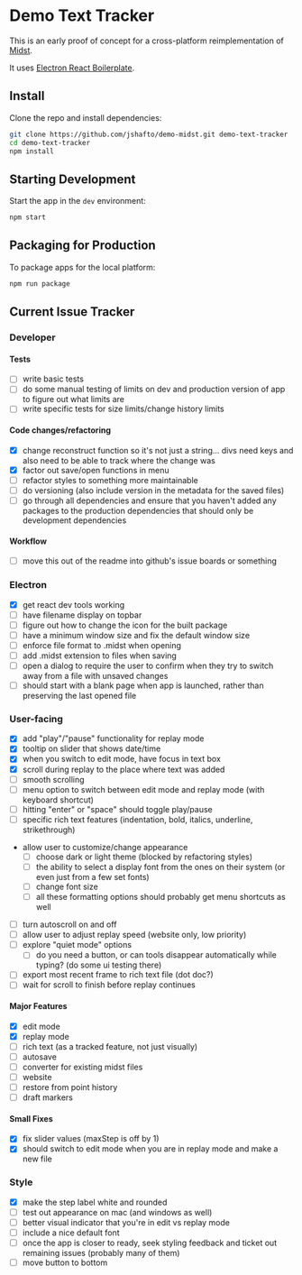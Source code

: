 # Demo Text Tracker

This is an early proof of concept for a cross-platform reimplementation of [Midst](https://midst.press).

It uses [Electron React Boilerplate](https://electron-react-boilerplate.js.org/).

## Install

Clone the repo and install dependencies:

```bash
git clone https://github.com/jshafto/demo-midst.git demo-text-tracker
cd demo-text-tracker
npm install
```

## Starting Development

Start the app in the `dev` environment:

```bash
npm start
```

## Packaging for Production

To package apps for the local platform:

```bash
npm run package
```

## Current Issue Tracker

### Developer

#### Tests

- [ ] write basic tests
- [ ] do some manual testing of limits on dev and production version of app to figure out what limits are
- [ ] write specific tests for size limits/change history limits

#### Code changes/refactoring

- [x] change reconstruct function so it's not just a string... divs need keys and also need to be able to track where the change was
- [x] factor out save/open functions in menu
- [ ] refactor styles to something more maintainable
- [ ] do versioning (also include version in the metadata for the saved files)
- [ ] go through all dependencies and ensure that you haven't added any packages to the production dependencies that should only be development dependencies

#### Workflow

- [ ] move this out of the readme into github's issue boards or something

### Electron

- [x] get react dev tools working
- [ ] have filename display on topbar
- [ ] figure out how to change the icon for the built package
- [ ] have a minimum window size and fix the default window size
- [ ] enforce file format to .midst when opening
- [ ] add .midst extension to files when saving
- [ ] open a dialog to require the user to confirm when they try to switch away from a file with unsaved changes
- [ ] should start with a blank page when app is launched, rather than preserving the last opened file

### User-facing

- [x] add "play"/"pause" functionality for replay mode
- [x] tooltip on slider that shows date/time
- [x] when you switch to edit mode, have focus in text box
- [x] scroll during replay to the place where text was added
- [ ] smooth scrolling
- [ ] menu option to switch between edit mode and replay mode (with keyboard shortcut)
- [ ] hitting "enter" or "space" should toggle play/pause
- [ ] specific rich text features (indentation, bold, italics, underline, strikethrough)
- allow user to customize/change appearance
  - [ ] choose dark or light theme (blocked by refactoring styles)
  - [ ] the ability to select a display font from the ones on their system (or even just from a few set fonts)
  - [ ] change font size
  - [ ] all these formatting options should probably get menu shortcuts as well
- [ ] turn autoscroll on and off
- [ ] allow user to adjust replay speed (website only, low priority)
- [ ] explore "quiet mode" options
  - [ ] do you need a button, or can tools disappear automatically while typing? (do some ui testing there)
- [ ] export most recent frame to rich text file (dot doc?)
- [ ] wait for scroll to finish before replay continues

#### Major Features

- [x] edit mode
- [x] replay mode
- [ ] rich text (as a tracked feature, not just visually)
- [ ] autosave
- [ ] converter for existing midst files
- [ ] website
- [ ] restore from point history
- [ ] draft markers

#### Small Fixes

- [x] fix slider values (maxStep is off by 1)
- [x] should switch to edit mode when you are in replay mode and make a new file

### Style

- [x] make the step label white and rounded
- [ ] test out appearance on mac (and windows as well)
- [ ] better visual indicator that you're in edit vs replay mode
- [ ] include a nice default font
- [ ] once the app is closer to ready, seek styling feedback and ticket out remaining issues (probably many of them)
- [ ] move button to bottom
